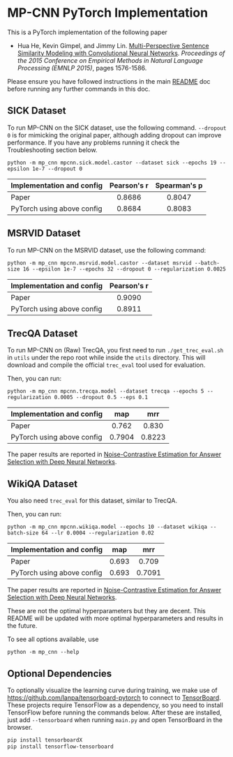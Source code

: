 # MP-CNN PyTorch Implementation

This is a PyTorch implementation of the following paper

* Hua He, Kevin Gimpel, and Jimmy Lin. [Multi-Perspective Sentence Similarity Modeling with Convolutional Neural Networks](http://aclweb.org/anthology/D/D15/D15-1181.pdf). *Proceedings of the 2015 Conference on Empirical Methods in Natural Language Processing (EMNLP 2015)*, pages 1576-1586.

Please ensure you have followed instructions in the main [README](../README.md) doc before running any further commands in this doc.

## SICK Dataset

To run MP-CNN on the SICK dataset, use the following command. `--dropout 0` is for mimicking the original paper, although adding dropout can improve performance. If you have any problems running it check the Troubleshooting section below.

```
python -m mp_cnn mpcnn.sick.model.castor --dataset sick --epochs 19 --epsilon 1e-7 --dropout 0
```

| Implementation and config        | Pearson's r   | Spearman's p  |
| -------------------------------- |:-------------:|:-------------:|
| Paper                            | 0.8686        |   0.8047      |
| PyTorch using above config       | 0.8684        |   0.8083      |

## MSRVID Dataset

To run MP-CNN on the MSRVID dataset, use the following command:
```
python -m mp_cnn mpcnn.msrvid.model.castor --dataset msrvid --batch-size 16 --epsilon 1e-7 --epochs 32 --dropout 0 --regularization 0.0025
```

| Implementation and config        | Pearson's r   |
| -------------------------------- |:-------------:|
| Paper                            | 0.9090        |
| PyTorch using above config       | 0.8911        |

## TrecQA Dataset

To run MP-CNN on (Raw) TrecQA, you first need to run `./get_trec_eval.sh` in `utils` under the repo root while inside the `utils` directory. This will download and compile the official `trec_eval` tool used for evaluation.

Then, you can run:
```
python -m mp_cnn mpcnn.trecqa.model --dataset trecqa --epochs 5 --regularization 0.0005 --dropout 0.5 --eps 0.1
```

| Implementation and config        | map    | mrr    |
| -------------------------------- |:------:|:------:|
| Paper                            | 0.762  | 0.830  |
| PyTorch using above config       | 0.7904 | 0.8223 |

The paper results are reported in [Noise-Contrastive Estimation for Answer Selection with Deep Neural Networks](https://dl.acm.org/citation.cfm?id=2983872).

## WikiQA Dataset

You also need `trec_eval` for this dataset, similar to TrecQA.

Then, you can run:
```
python -m mp_cnn mpcnn.wikiqa.model --epochs 10 --dataset wikiqa --batch-size 64 --lr 0.0004 --regularization 0.02
```
| Implementation and config        | map    | mrr    |
| -------------------------------- |:------:|:------:|
| Paper                            | 0.693  | 0.709  |
| PyTorch using above config       | 0.693  | 0.7091 |

The paper results are reported in [Noise-Contrastive Estimation for Answer Selection with Deep Neural Networks](https://dl.acm.org/citation.cfm?id=2983872).


These are not the optimal hyperparameters but they are decent. This README will be updated with more optimal hyperparameters and results in the future.

To see all options available, use
```
python -m mp_cnn --help
```

## Optional Dependencies

To optionally visualize the learning curve during training, we make use of https://github.com/lanpa/tensorboard-pytorch to connect to [TensorBoard](https://github.com/tensorflow/tensorboard). These projects require TensorFlow as a dependency, so you need to install TensorFlow before running the commands below. After these are installed, just add `--tensorboard` when running `main.py` and open TensorBoard in the browser.

```sh
pip install tensorboardX
pip install tensorflow-tensorboard
```
